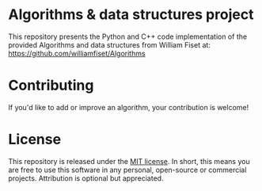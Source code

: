 # Algorithms & data structures project

This repository presents the Python and C++ code implementation of the provided Algorithms and data structures from William Fiset at:
https://github.com/williamfiset/Algorithms


# Contributing

If you'd like to add or improve an algorithm, your contribution is welcome!


# License

This repository is released under the [MIT license](https://opensource.org/licenses/MIT). In short, this means you are free to use this software in any personal, open-source or commercial projects. Attribution is optional but appreciated.

